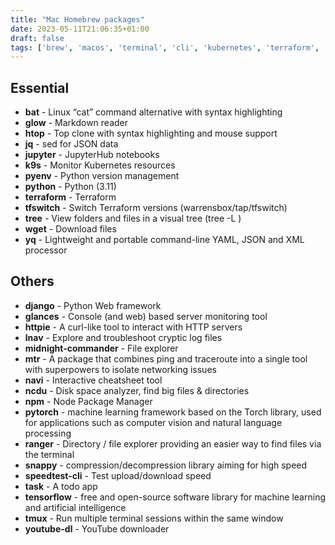 ```yaml
---
title: "Mac Homebrew packages"
date: 2023-05-11T21:06:35+01:00
draft: false
tags: ['brew', 'macos', 'terminal', 'cli', 'kubernetes', 'terraform', 'python', 'syntax highlighting', 'monitoring', 'package management', 'linux']
---
```

## Essential
* **bat** - Linux “cat” command alternative with syntax highlighting
* **glow** - Markdown reader
* **htop** - Top clone with syntax highlighting and mouse support
* **jq** - sed for JSON data
* **jupyter** - JupyterHub notebooks
* **k9s** - Monitor Kubernetes resources
* **pyenv** - Python version management
* **python** - Python (3.11)
* **terraform** - Terraform
* **tfswitch** - Switch Terraform versions (warrensbox/tap/tfswitch)
* **tree** - View folders and files in a visual tree (tree -L <level>)
* **wget** - Download files
* **yq** - Lightweight and portable command-line YAML, JSON and XML processor

## Others
* **django** - Python Web framework
* **glances** - Console (and web) based server monitoring tool
* **httpie** - A curl-like tool to interact with HTTP servers
* **lnav** - Explore and troubleshoot cryptic log files
* **midnight-commander** - File explorer
* **mtr** - A package that combines ping and traceroute into a single tool with superpowers to isolate networking issues
* **navi** - Interactive cheatsheet tool
* **ncdu** - Disk space analyzer, find big files & directories
* **npm** - Node Package Manager
* **pytorch** - machine learning framework based on the Torch library, used for applications such as computer vision and natural language processing
* **ranger** - Directory / file explorer providing an easier way to find files via the terminal
* **snappy** - compression/decompression library aiming for high speed
* **speedtest-cli** - Test upload/download speed
* **task** - A todo app
* **tensorflow** - free and open-source software library for machine learning and artificial intelligence
* **tmux** - Run multiple terminal sessions within the same window
* **youtube-dl** - YouTube downloader
